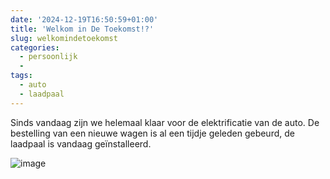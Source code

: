 ```yaml
---
date: '2024-12-19T16:50:59+01:00'
title: 'Welkom in De Toekomst!?'
slug: welkomindetoekomst
categories:
  - persoonlijk
  - 
tags:
  - auto
  - laadpaal
---
```

Sinds vandaag zijn we helemaal klaar voor de elektrificatie van de auto. De bestelling van een nieuwe wagen is al een tijdje geleden gebeurd, de laadpaal is vandaag geïnstalleerd.


![image](/img/laadpaal.jpeg)